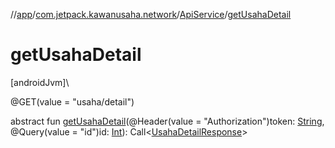 //[app](../../../index.md)/[com.jetpack.kawanusaha.network](../index.md)/[ApiService](index.md)/[getUsahaDetail](get-usaha-detail.md)

# getUsahaDetail

[androidJvm]\

@GET(value = &quot;usaha/detail&quot;)

abstract fun [getUsahaDetail](get-usaha-detail.md)(@Header(value = &quot;Authorization&quot;)token: [String](https://kotlinlang.org/api/latest/jvm/stdlib/kotlin/-string/index.html), @Query(value = &quot;id&quot;)id: [Int](https://kotlinlang.org/api/latest/jvm/stdlib/kotlin/-int/index.html)): Call&lt;[UsahaDetailResponse](../../com.jetpack.kawanusaha.data/-usaha-detail-response/index.md)&gt;
